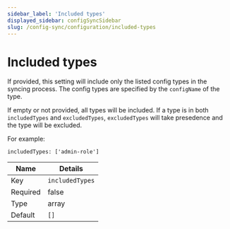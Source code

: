 ```yaml
---
sidebar_label: 'Included types'
displayed_sidebar: configSyncSidebar
slug: /config-sync/configuration/included-types
---
```


# Included types

If provided, this setting will include only the listed config types in the syncing process. The config types are specified by the `configName` of the type.

If empty or not provided, all types will be included. If a type is in both `includedTypes` and `excludedTypes`, `excludedTypes` will take presedence and the type will be excluded.

For example:

```
includedTypes: ['admin-role']
```

| Name | Details |
| ---- | ------- |
| Key | `includedTypes` |
| Required | false |
| Type | array |
| Default | `[]` |
